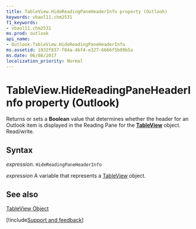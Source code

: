 ```yaml
---
title: TableView.HideReadingPaneHeaderInfo property (Outlook)
keywords: vbaol11.chm2531
f1_keywords:
- vbaol11.chm2531
ms.prod: outlook
api_name:
- Outlook.TableView.HideReadingPaneHeaderInfo
ms.assetid: 1932f837-f04a-4bf4-e327-6666f5b89b5a
ms.date: 06/08/2017
localization_priority: Normal
---
```



# TableView.HideReadingPaneHeaderInfo property (Outlook)

Returns or sets a  **Boolean** value that determines whether the header for an Outlook item is displayed in the Reading Pane for the **[TableView](Outlook.TableView.md)** object. Read/write.


## Syntax

_expression_. `HideReadingPaneHeaderInfo`

_expression_ A variable that represents a [TableView](Outlook.TableView.md) object.


## See also


[TableView Object](Outlook.TableView.md)

[!include[Support and feedback](~/includes/feedback-boilerplate.md)]